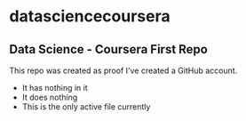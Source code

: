 datasciencecoursera
===================

## Data Science - Coursera First Repo

This repo was created as proof I've created a GitHub account. 

* It has nothing in it
* It does nothing
* This is the only active file currently
